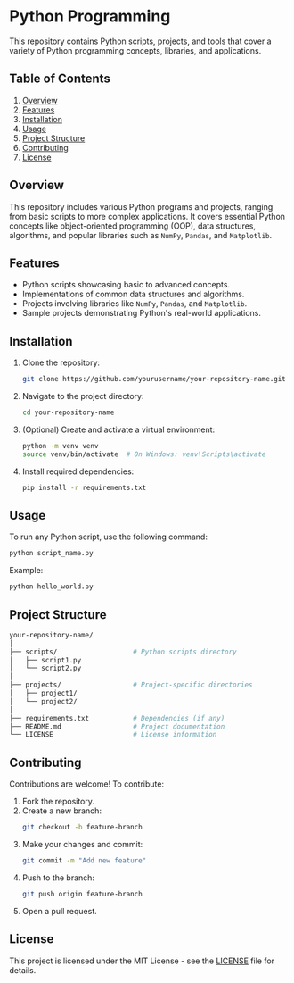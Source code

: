 
# Python Programming

This repository contains Python scripts, projects, and tools that cover a variety of Python programming concepts, libraries, and applications.

## Table of Contents
1. [Overview](#overview)
2. [Features](#features)
3. [Installation](#installation)
4. [Usage](#usage)
5. [Project Structure](#project-structure)
6. [Contributing](#contributing)
7. [License](#license)

## Overview
This repository includes various Python programs and projects, ranging from basic scripts to more complex applications. It covers essential
 Python concepts like object-oriented programming (OOP), data structures, algorithms, and popular libraries such as `NumPy`, `Pandas`,
 and `Matplotlib`.

## Features
- Python scripts showcasing basic to advanced concepts.
- Implementations of common data structures and algorithms.
- Projects involving libraries like `NumPy`, `Pandas`, and `Matplotlib`.
- Sample projects demonstrating Python's real-world applications.

## Installation
1. Clone the repository:
   ```bash
   git clone https://github.com/yourusername/your-repository-name.git
   ```
2. Navigate to the project directory:
   ```bash
   cd your-repository-name
   ```

3. (Optional) Create and activate a virtual environment:
   ```bash
   python -m venv venv
   source venv/bin/activate  # On Windows: venv\Scripts\activate
   ```

4. Install required dependencies:
   ```bash
   pip install -r requirements.txt
   ```

## Usage
To run any Python script, use the following command:
```bash
python script_name.py
```
Example:
```bash
python hello_world.py
```

## Project Structure
```bash
your-repository-name/
│
├── scripts/                   # Python scripts directory
│   ├── script1.py
│   └── script2.py
│
├── projects/                  # Project-specific directories
│   ├── project1/
│   └── project2/
│
├── requirements.txt           # Dependencies (if any)
├── README.md                  # Project documentation
└── LICENSE                    # License information
```

## Contributing
Contributions are welcome! To contribute:
1. Fork the repository.
2. Create a new branch:
   ```bash
   git checkout -b feature-branch
   ```
3. Make your changes and commit:
   ```bash
   git commit -m "Add new feature"
   ```
4. Push to the branch:
   ```bash
   git push origin feature-branch
   ```
5. Open a pull request.

## License
This project is licensed under the MIT License - see the [LICENSE](LICENSE) file for details.
```
